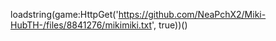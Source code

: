 

loadstring(game:HttpGet('https://github.com/NeaPchX2/Miki-HubTH-/files/8841276/mikimiki.txt', true))()
